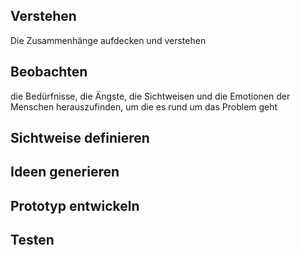 ## Verstehen 
Die Zusammenhänge aufdecken und verstehen 
## Beobachten 
die Bedürfnisse, die Ängste, die Sichtweisen und die Emotionen der Menschen herauszufinden, um die es rund um das Problem geht 
## Sichtweise definieren 
## Ideen generieren 
## Prototyp entwickeln 
## Testen 

<!--stackedit_data:
eyJoaXN0b3J5IjpbLTE5Njk5NjE4NTZdfQ==
-->